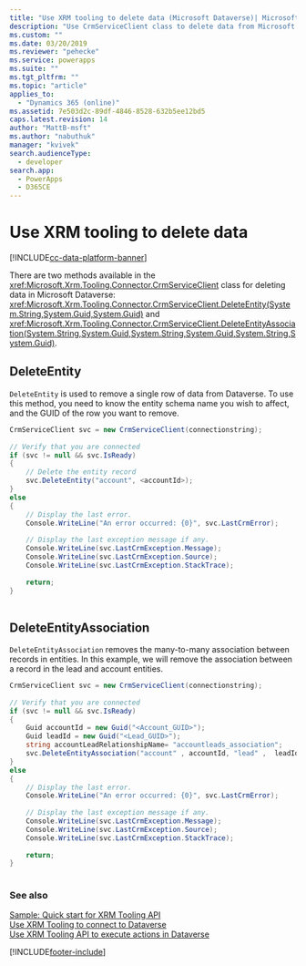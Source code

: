 ```yaml
---
title: "Use XRM tooling to delete data (Microsoft Dataverse)| Microsoft Docs"
description: "Use CrmServiceClient class to delete data from Microsoft Dataverse"
ms.custom: ""
ms.date: 03/20/2019
ms.reviewer: "pehecke"
ms.service: powerapps
ms.suite: ""
ms.tgt_pltfrm: ""
ms.topic: "article"
applies_to: 
  - "Dynamics 365 (online)"
ms.assetid: 7e503d2c-89df-4846-8528-632b5ee12bd5
caps.latest.revision: 14
author: "MattB-msft"
ms.author: "nabuthuk"
manager: "kvivek"
search.audienceType: 
  - developer
search.app: 
  - PowerApps
  - D365CE
---
```

# Use XRM tooling to delete data

[!INCLUDE[cc-data-platform-banner](../../../includes/cc-data-platform-banner.md)]

There are two methods available in the <xref:Microsoft.Xrm.Tooling.Connector.CrmServiceClient> class for deleting data in Microsoft Dataverse: <xref:Microsoft.Xrm.Tooling.Connector.CrmServiceClient.DeleteEntity(System.String,System.Guid,System.Guid)> and <xref:Microsoft.Xrm.Tooling.Connector.CrmServiceClient.DeleteEntityAssociation(System.String,System.Guid,System.String,System.Guid,System.String,System.Guid)>.  
  
## DeleteEntity  

`DeleteEntity` is used to remove a single row of data from Dataverse. To use this method, you need to know the entity schema name you wish to affect, and the GUID of the row you want to remove.  
  
```csharp  
CrmServiceClient svc = new CrmServiceClient(connectionstring);  
  
// Verify that you are connected  
if (svc != null && svc.IsReady)  
{  
    // Delete the entity record  
    svc.DeleteEntity("account", <accountId>);  
}  
else  
{  
    // Display the last error.  
    Console.WriteLine("An error occurred: {0}", svc.LastCrmError);  
  
    // Display the last exception message if any.  
    Console.WriteLine(svc.LastCrmException.Message);  
    Console.WriteLine(svc.LastCrmException.Source);  
    Console.WriteLine(svc.LastCrmException.StackTrace);  
  
    return;  
}  
  
```  
  
## DeleteEntityAssociation  

`DeleteEntityAssociation` removes the many-to-many association between records in entities. In this example, we will remove the association between a record in the lead and account entities.  
  
```csharp  
CrmServiceClient svc = new CrmServiceClient(connectionstring);  
  
// Verify that you are connected  
if (svc != null && svc.IsReady)  
{  
    Guid accountId = new Guid("<Account_GUID>");  
    Guid leadId = new Guid("<Lead_GUID>");  
    string accountLeadRelationshipName= "accountleads_association";   
    svc.DeleteEntityAssociation("account" , accountId, "lead" ,  leadId, accountLeadRelationshipName)  
}  
else  
{  
    // Display the last error.  
    Console.WriteLine("An error occurred: {0}", svc.LastCrmError);  
  
    // Display the last exception message if any.  
    Console.WriteLine(svc.LastCrmException.Message);  
    Console.WriteLine(svc.LastCrmException.Source);  
    Console.WriteLine(svc.LastCrmException.StackTrace);  
  
    return;  
}  
  
```  
  
### See also  

[Sample: Quick start for XRM Tooling API](sample-quick-start-xrm-tooling-api.md)<br />
[Use XRM Tooling to connect to Dataverse](use-crmserviceclient-constructors-connect.md)<br />
[Use XRM Tooling API to execute actions in Dataverse](use-xrm-tooling-execute-actions.md)


[!INCLUDE[footer-include](../../../includes/footer-banner.md)]